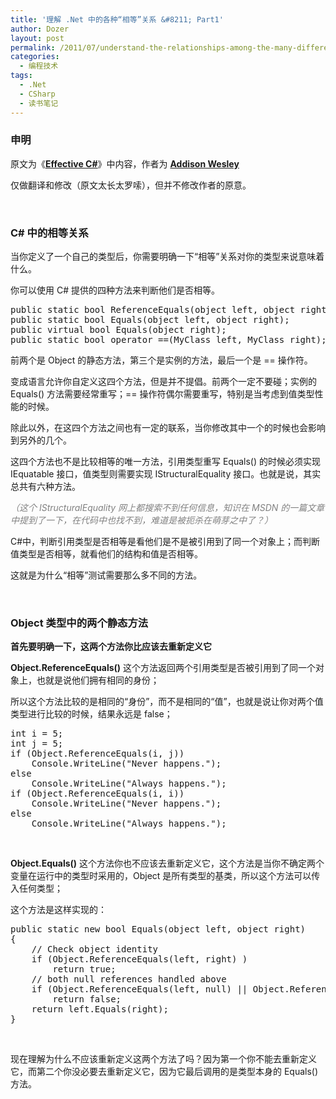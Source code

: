 ```yaml
---
title: '理解 .Net 中的各种“相等”关系 &#8211; Part1'
author: Dozer
layout: post
permalink: /2011/07/understand-the-relationships-among-the-many-different-concepts-of-equality-part1/
categories:
  - 编程技术
tags:
  - .Net
  - CSharp
  - 读书笔记
---
```


### <span id="i">申明</span>

原文为《<a href="http://books.google.com/books?id=6qkSQQAACAAJ" target="_blank"><strong>Effective C#</strong></a>》中内容，作者为 <a href="http://www.google.com/search?q=Addison+Wesley" target="_blank"><strong>Addison Wesley</strong></a>

仅做翻译和修改（原文太长太罗嗦），但并不修改作者的原意。

&nbsp;

### <span id="C">C# 中的相等关系</span>

当你定义了一个自己的类型后，你需要明确一下“相等”关系对你的类型来说意味着什么。

你可以使用 C# 提供的四种方法来判断他们是否相等。

<pre class="brush:csharp">public static bool ReferenceEquals(object left, object right);
public static bool Equals(object left, object right);
public virtual bool Equals(object right);
public static bool operator ==(MyClass left, MyClass right);</pre>

前两个是 Object 的静态方法，第三个是实例的方法，最后一个是 == 操作符。

变成语言允许你自定义这四个方法，但是并不提倡。前两个一定不要碰；实例的 Equals() 方法需要经常重写；== 操作符偶尔需要重写，特别是当考虑到值类型性能的时候。

除此以外，在这四个方法之间也有一定的联系，当你修改其中一个的时候也会影响到另外的几个。

<!--more-->

这四个方法也不是比较相等的唯一方法，引用类型重写 Equals() 的时候必须实现 IEquatable<T> 接口，值类型则需要实现 IStructuralEquality 接口。也就是说，其实总共有六种方法。

*<span style="color: #808080;">（这个 IStructuralEquality 网上都搜索不到任何信息，知识在 MSDN 的一篇文章中提到了一下，在代码中也找不到，难道是被扼杀在萌芽之中了？）</span>*

C#中，判断引用类型是否相等是看他们是不是被引用到了同一个对象上；而判断值类型是否相等，就看他们的结构和值是否相等。

这就是为什么“相等”测试需要那么多不同的方法。

&nbsp;

### <span id="Object">Object 类型中的两个静态方法</span>

**首先要明确一下，这两个方法你比应该去重新定义它**

**Object.ReferenceEquals()** 这个方法返回两个引用类型是否被引用到了同一个对象上，也就是说他们拥有相同的身份；

所以这个方法比较的是相同的“身份”，而不是相同的“值”，也就是说让你对两个值类型进行比较的时候，结果永远是 false；

<pre class="brush:csharp">int i = 5;
int j = 5;
if (Object.ReferenceEquals(i, j))
	Console.WriteLine("Never happens.");
else
	Console.WriteLine("Always happens.");
if (Object.ReferenceEquals(i, i))
	Console.WriteLine("Never happens.");
else
	Console.WriteLine("Always happens.");</pre>

&nbsp;

**Object.Equals()** 这个方法你也不应该去重新定义它，这个方法是当你不确定两个变量在运行中的类型时采用的，Object 是所有类型的基类，所以这个方法可以传入任何类型；

这个方法是这样实现的：

<pre class="brush:csharp">public static new bool Equals(object left, object right)
{
	// Check object identity
	if (Object.ReferenceEquals(left, right) )
		return true;
	// both null references handled above
	if (Object.ReferenceEquals(left, null) || Object.ReferenceEquals(right, null))
		return false;
	return left.Equals(right);
}</pre>

&nbsp;

现在理解为什么不应该重新定义这两个方法了吗？因为第一个你不能去重新定义它，而第二个你没必要去重新定义它，因为它最后调用的是类型本身的 Equals() 方法。

